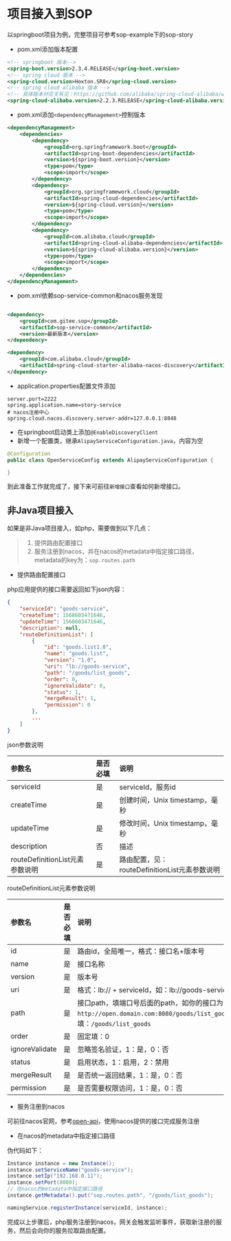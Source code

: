 # 项目接入到SOP

以springboot项目为例，完整项目可参考sop-example下的sop-story

- pom.xml添加版本配置

```xml
<!-- springboot 版本-->
<spring-boot.version>2.3.4.RELEASE</spring-boot.version>
<!-- spring cloud 版本 -->
<spring-cloud.version>Hoxton.SR8</spring-cloud.version>
<!-- spring cloud alibaba 版本 -->
<!-- 具体版本对应关系见：https://github.com/alibaba/spring-cloud-alibaba/wiki/%E7%89%88%E6%9C%AC%E8%AF%B4%E6%98%8E -->
<spring-cloud-alibaba.version>2.2.3.RELEASE</spring-cloud-alibaba.version>
```

- pom.xml添加`<dependencyManagement>`控制版本

```xml
<dependencyManagement>
    <dependencies>
        <dependency>
            <groupId>org.springframework.boot</groupId>
            <artifactId>spring-boot-dependencies</artifactId>
            <version>${spring-boot.version}</version>
            <type>pom</type>
            <scope>import</scope>
        </dependency>
        <dependency>
            <groupId>org.springframework.cloud</groupId>
            <artifactId>spring-cloud-dependencies</artifactId>
            <version>${spring-cloud.version}</version>
            <type>pom</type>
            <scope>import</scope>
        </dependency>
        <dependency>
            <groupId>com.alibaba.cloud</groupId>
            <artifactId>spring-cloud-alibaba-dependencies</artifactId>
            <version>${spring-cloud-alibaba.version}</version>
            <type>pom</type>
            <scope>import</scope>
        </dependency>
    </dependencies>
</dependencyManagement>
```

- pom.xml依赖sop-service-common和nacos服务发现

```xml

<dependency>
    <groupId>com.gitee.sop</groupId>
    <artifactId>sop-service-common</artifactId>
    <version>最新版本</version>
</dependency>

<dependency>
    <groupId>com.alibaba.cloud</groupId>
    <artifactId>spring-cloud-starter-alibaba-nacos-discovery</artifactId>
</dependency>
```

- application.properties配置文件添加

```properties
server.port=2222
spring.application.name=story-service
# nacos注册中心
spring.cloud.nacos.discovery.server-addr=127.0.0.1:8848
```

- 在springboot启动类上添加`@EnableDiscoveryClient`
- 新增一个配置类，继承`AlipayServiceConfiguration.java`，内容为空

```java
@Configuration
public class OpenServiceConfig extends AlipayServiceConfiguration {

}
```

到此准备工作就完成了，接下来可前往`新增接口`查看如何新增接口。

## 非Java项目接入

如果是非Java项目接入，如php，需要做到以下几点：

> 1. 提供路由配置接口
> 2. 服务注册到nacos，并在nacos的metadata中指定接口路径，metadata的key为：`sop.routes.path`


- 提供路由配置接口

php应用提供的接口需要返回如下json内容：

```json
{
    "serviceId": "goods-service",
    "createTime": 1568603471646,
    "updateTime": 1568603471646,
    "description": null,
    "routeDefinitionList": [
        {
            "id": "goods.list1.0",
            "name": "goods.list",
            "version": "1.0",
            "uri": "lb://goods-service",
            "path": "/goods/list_goods",
            "order": 0,
            "ignoreValidate": 0,
            "status": 1,
            "mergeResult": 1,
            "permission": 0
        },
        ...
    ]
}
```

json参数说明

|参数名|是否必填|说明|
|:----|:----|:----|
|serviceId |是|serviceId，服务id |
|createTime |是|创建时间，Unix timestamp，毫秒 |
|updateTime |是|修改时间，Unix timestamp，毫秒 |
|description|否|描述|
|routeDefinitionList元素参数说明|是|路由配置，见：routeDefinitionList元素参数说明|

routeDefinitionList元素参数说明

|参数名|是否必填|说明|
|:----|:----|:----|
|id |是|路由id，全局唯一，格式：接口名+版本号 |
|name|是|接口名称|
|version|是|版本号|
|uri|是|格式：lb:// + serviceId，如：lb://goods-service|
|path|是|接口path，填端口号后面的path，如你的接口为`http://open.domain.com:8080/goods/list_goods`，填：`/goods/list_goods`|
|order|是|固定填：0|
|ignoreValidate|是|忽略签名验证，1：是，0：否|
|status|是|启用状态，1：启用，2：禁用|
|mergeResult|是|是否统一返回结果，1：是，0：否|
|permission|是|是否需要权限访问，1：是，0：否|

- 服务注册到nacos

可前往nacos官网，参考[open-api](https://nacos.io/zh-cn/docs/open-api.html)，使用nacos提供的接口完成服务注册


- 在nacos的metadata中指定接口路径

伪代码如下：

```java
Instance instance = new Instance();
instance.setServiceName("goods-service");
instance.setIp("192.168.0.11");
instance.setPort(8080);
// 在nacos的metadata中指定接口路径
instance.getMetadata().put("sop.routes.path", "/goods/list_goods");

namingService.registerInstance(serviceId, instance);
```

完成以上步骤后，php服务注册到nacos，网关会触发监听事件，获取新注册的服务，然后会向你的服务拉取路由配置。